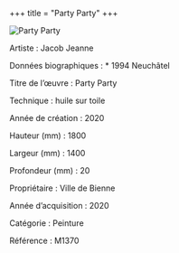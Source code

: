 +++
title = "Party Party"
+++

![Party Party](/images/m1370.jpg)

Artiste
: Jacob Jeanne

Données biographiques
: \* 1994 Neuchâtel

Titre de l’œuvre
: Party Party

Technique
: huile sur toile

Année de création
: 2020

Hauteur (mm)
: 1800

Largeur (mm)
: 1400

Profondeur (mm)
: 20

Propriétaire
: Ville de Bienne

Année d’acquisition
: 2020

Catégorie
: Peinture

Référence
: M1370

